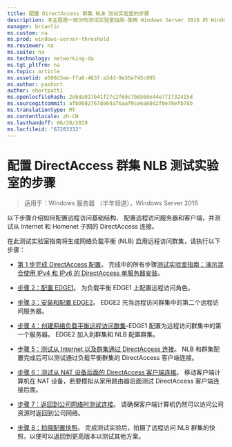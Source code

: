 ```yaml
---
title: 配置 DirectAccess 群集 NLB 测试实验室的步骤
description: 本主题是一部分的测试实验室指南-使用 Windows Server 2016 的 Windows NLB 的群集中演示 DirectAccess
manager: brianlic
ms.custom: na
ms.prod: windows-server-threshold
ms.reviewer: na
ms.suite: na
ms.technology: networking-da
ms.tgt_pltfrm: na
ms.topic: article
ms.assetid: e508d3ee-ffa6-463f-a3dd-9e35e745c005
ms.author: pashort
author: shortpatti
ms.openlocfilehash: 2ebda017b41f27c2f69c7b850de44e771732415d
ms.sourcegitcommit: afb0602767de64a76aaf9ce6a60d2f0e78efb78b
ms.translationtype: MT
ms.contentlocale: zh-CN
ms.lasthandoff: 06/20/2019
ms.locfileid: "67283332"
---
```

# <a name="steps-for-configuring-the-directaccess-cluster-nlb-test-lab"></a>配置 DirectAccess 群集 NLB 测试实验室的步骤

>适用于：Windows 服务器 （半年频道），Windows Server 2016

以下步骤介绍如何配置远程访问基础结构、 配置远程访问服务器和客户端，并测试从 Internet 和 Homenet 子网的 DirectAccess 连接。  
  
在此测试实验室指南将生成网络负载平衡 (NLB) 启用远程访问群集，请执行以下步骤：  
  
-   [第 1 步完成 DirectAccess 配置](STEP-1-Complete-the-DirectAccess-Configuration.md)。 完成中的所有步骤[测试实验室指南：演示混合使用 IPv4 和 IPv6 的 DirectAccess 单服务器安装](https://go.microsoft.com/fwlink/p/?LinkId=237004)。  
  
-   [步骤 2：配置 EDGE1](STEP-2-Configure-EDGE1.md)。 为负载平衡 EDGE1 上配置远程访问角色。  
  
-   [步骤 3：安装和配置 EDGE2](STEP-3-Install-and-Configure-EDGE2.md)。 EDGE2 充当远程访问群集中的第二个远程访问服务器。  
  
-   [步骤 4：创建网络负载平衡远程访问群集](STEP-4-Create-the-Network-Load-Balanced-Remote-Access-Cluster.md)-EDGE1 配置为远程访问群集中的第一个服务器。 EDGE2 加入到群集和 NLB 配置群集。  
  
-   [步骤 5：测试从 Internet 以及群集通过 DirectAccess 连接](STEP-5-Test-DirectAccess-Connectivity-from-the-Internet-and-Through-the-Cluster.md)。 NLB 和群集配置完成后可以测试通过负载平衡群集的 DirectAccess 客户端连接。  
  
-   [步骤 6：测试从 NAT 设备后面的 DirectAccess 客户端连接](STEP-6-Test-DirectAccess-Client-Connectivity-from-Behind-a-NAT-Device.md)。 移动客户端计算机在 NAT 设备，若要模拟从家用路由器后面测试 DirectAccess 客户端连接后面。  
  
-   [步骤 7：返回到公司网络时测试连接](STEP-7-Test-Connectivity-When-Returning-to-the-Corpnet.md)。 请确保客户端计算机仍然可以访问公司资源时返回到公司网络。  
  
-   [步骤 8：拍摄配置快照](da-cluster-nlb-s8-snapshot.md)。 完成测试实验后，拍摄了远程访问 NLB 群集的快照，以便可以返回到更高版本以测试其他方案。  
  


